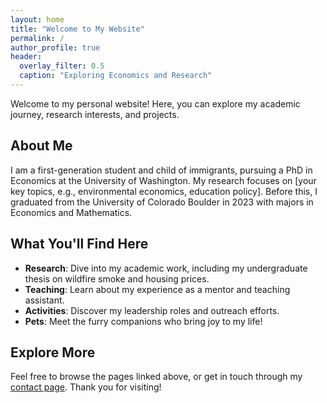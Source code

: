 ```yaml
---
layout: home
title: "Welcome to My Website"
permalink: /
author_profile: true
header:
  overlay_filter: 0.5
  caption: "Exploring Economics and Research"
---
```


Welcome to my personal website! Here, you can explore my academic journey, research interests, and projects.

## About Me
I am a first-generation student and child of immigrants, pursuing a PhD in Economics at the University of Washington. My research focuses on [your key topics, e.g., environmental economics, education policy]. Before this, I graduated from the University of Colorado Boulder in 2023 with majors in Economics and Mathematics.

## What You'll Find Here
- **Research**: Dive into my academic work, including my undergraduate thesis on wildfire smoke and housing prices.
- **Teaching**: Learn about my experience as a mentor and teaching assistant.
- **Activities**: Discover my leadership roles and outreach efforts.
- **Pets**: Meet the furry companions who bring joy to my life!

## Explore More
Feel free to browse the pages linked above, or get in touch through my [contact page](/contact/). Thank you for visiting!

